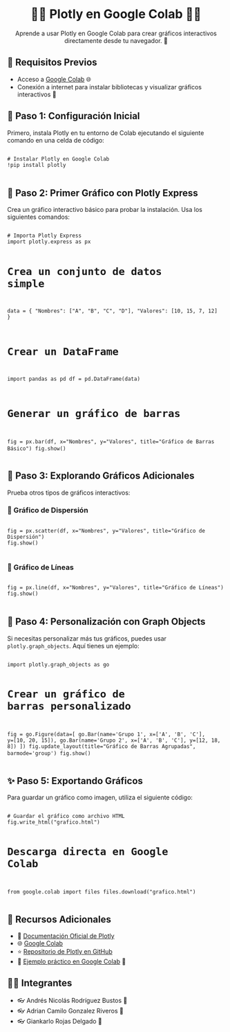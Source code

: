 <h1 style="text-align:center;">🐍✨ Plotly en Google Colab 🚀✨</h1>

<p style="text-align:center;">Aprende a usar Plotly en Google Colab para crear gráficos interactivos directamente desde tu navegador. 🌟</p>

<h2>🚀 Requisitos Previos</h2>
<ul>
  <li>Acceso a <a href="https://colab.research.google.com/" target="_blank">Google Colab</a> 🌐</li>
  <li>Conexión a internet para instalar bibliotecas y visualizar gráficos interactivos 📡</li>
</ul>

<h2>🌟 Paso 1: Configuración Inicial</h2>
<p>Primero, instala Plotly en tu entorno de Colab ejecutando el siguiente comando en una celda de código:</p>
<pre>
<code>
# Instalar Plotly en Google Colab
!pip install plotly
</code>
</pre>

<h2>🌟 Paso 2: Primer Gráfico con Plotly Express</h2>
<p>Crea un gráfico interactivo básico para probar la instalación. Usa los siguientes comandos:</p>
<pre>
<code>
# Importa Plotly Express
import plotly.express as px

# Crea un conjunto de datos simple
data = {
    "Nombres": ["A", "B", "C", "D"],
    "Valores": [10, 15, 7, 12]
}

# Crear un DataFrame
import pandas as pd
df = pd.DataFrame(data)

# Generar un gráfico de barras
fig = px.bar(df, x="Nombres", y="Valores", title="Gráfico de Barras Básico")
fig.show()
</code>
</pre>

<h2>🌟 Paso 3: Explorando Gráficos Adicionales</h2>
<p>Prueba otros tipos de gráficos interactivos:</p>

<h3>🚀 Gráfico de Dispersión</h3>
<pre>
<code>
fig = px.scatter(df, x="Nombres", y="Valores", title="Gráfico de Dispersión")
fig.show()
</code>
</pre>

<h3>🚀 Gráfico de Líneas</h3>
<pre>
<code>
fig = px.line(df, x="Nombres", y="Valores", title="Gráfico de Líneas")
fig.show()
</code>
</pre>

<h2>🌟 Paso 4: Personalización con Graph Objects</h2>
<p>Si necesitas personalizar más tus gráficos, puedes usar <code>plotly.graph_objects</code>. Aquí tienes un ejemplo:</p>
<pre>
<code>
import plotly.graph_objects as go

# Crear un gráfico de barras personalizado
fig = go.Figure(data=[
    go.Bar(name='Grupo 1', x=['A', 'B', 'C'], y=[10, 20, 15]),
    go.Bar(name='Grupo 2', x=['A', 'B', 'C'], y=[12, 18, 8])
])
fig.update_layout(title="Gráfico de Barras Agrupadas", barmode='group')
fig.show()
</code>
</pre>

<h2>✨ Paso 5: Exportando Gráficos</h2>
<p>Para guardar un gráfico como imagen, utiliza el siguiente código:</p>
<pre>
<code>
# Guardar el gráfico como archivo HTML
fig.write_html("grafico.html")

# Descarga directa en Google Colab
from google.colab import files
files.download("grafico.html")
</code>
</pre>

<h2>🚀 Recursos Adicionales</h2>
<ul>
  <li>📖 <a href="https://plotly.com/python/" target="_blank">Documentación Oficial de Plotly</a></li>
  <li>🌐 <a href="https://colab.research.google.com/" target="_blank">Google Colab</a></li>
  <li>⭐ <a href="https://github.com/plotly/" target="_blank">Repositorio de Plotly en GitHub</a></li>
  <li>📗 <a href="https://colab.research.google.com/drive/1xYy-example-example-id" target="_blank">Ejemplo práctico en Google Colab</a> 🚀</li>
</ul>

<h2>👨‍💻 Integrantes</h2>
<ul>
  <li>👓 Andrés Nicolás Rodríguez Bustos 🧠</li>
  <li>👓 Adrian Camilo Gonzalez Riveros 🧠</li>
  <li>👓 Giankarlo Rojas Delgado 🧠</li>
</ul>
